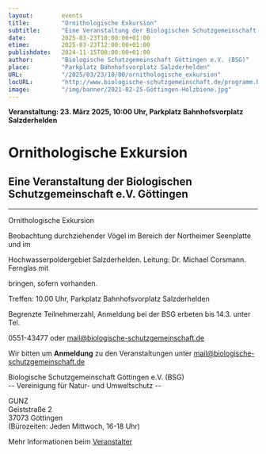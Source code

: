 ```yaml
---
layout:        events
title:         "Ornithologische Exkursion"
subtitle:      "Eine Veranstaltung der Biologischen Schutzgemeinschaft e.V. Göttingen"
date:          2025-03-23T10:00:00+01:00
etime:         2025-03-23T12:00:00+01:00
publishdate:   2024-11-15T00:00:00+01:00
author:        "Biologische Schutzgemeinschaft Göttingen e.V. (BSG)"
place:         "Parkplatz Bahnhofsvorplatz Salzderhelden"
URL:           "/2025/03/23/10/00/ornithologische_exkursion"
locURL:        "http://www.biologische-schutzgemeinschaft.de/programm.html"
image:         "/img/banner/2021-02-25-Göttingen-Holzbiene.jpg"
---
```


**Veranstaltung: 23. März 2025, 10:00 Uhr, Parkplatz Bahnhofsvorplatz Salzderhelden**

Ornithologische Exkursion
===========

Eine Veranstaltung der Biologischen Schutzgemeinschaft e.V. Göttingen
-----------

-------------

Ornithologische Exkursion

Beobachtung durchziehender Vögel im Bereich der Northeimer Seenplatte und im

Hochwasserpoldergebiet Salzderhelden. Leitung: Dr. Michael Corsmann. Fernglas mit

bringen, sofern vorhanden.

Treffen: 10.00 Uhr, Parkplatz Bahnhofsvorplatz Salzderhelden

Begrenzte Teilnehmerzahl, Anmeldung bei der BSG erbeten bis 14.3. unter Tel.

0551-43477 oder mail@biologische-schutzgemeinschaft.de


Wir bitten um **Anmeldung** zu den Veranstaltungen unter mail@biologische-schutzgemeinschaft.de

Biologische Schutzgemeinschaft Göttingen e.V. (BSG)  
-- Vereinigung für Natur- und Umweltschutz --  

GUNZ  
Geiststraße 2  
37073 Göttingen  
(Bürozeiten: Jeden Mittwoch, 16-18 Uhr)


Mehr Informationen beim [Veranstalter](http://www.biologische-schutzgemeinschaft.de/programm.html)
